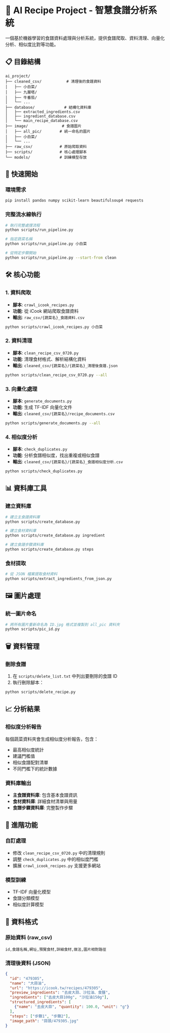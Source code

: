 # 🍳 AI Recipe Project - 智慧食譜分析系統

一個基於機器學習的食譜資料處理與分析系統，提供食譜爬取、資料清理、向量化分析、相似度比對等功能。

## 📋 目錄結構

```
ai_project/
├── cleaned_csv/           # 清理後的食譜資料
│   ├── 小白菜/
│   ├── 九層塔/
│   ├── 牛番茄/
│   └── ...
├── database/             # 結構化資料庫
│   ├── extracted_ingredients.csv
│   ├── ingredient_database.csv
│   └── main_recipe_database.csv
├── image/               # 食譜圖片
│   ├── all_pic/        # 統一命名的圖片
│   ├── 小白菜/
│   └── ...
├── raw_csv/            # 原始爬取資料
├── scripts/            # 核心處理腳本
└── models/             # 訓練模型存放
```

## 🚀 快速開始

### 環境需求
```bash
pip install pandas numpy scikit-learn beautifulsoup4 requests
```

### 完整流水線執行
```bash
# 執行完整處理流程
python scripts/run_pipeline.py

# 指定蔬菜名稱
python scripts/run_pipeline.py 小白菜

# 從特定步驟開始
python scripts/run_pipeline.py --start-from clean
```

## 🛠️ 核心功能

### 1. 資料爬取
- **腳本**: `crawl_icook_recipes.py`
- **功能**: 從 iCook 網站爬取食譜資料
- **輸出**: `raw_csv/{蔬菜名}_食譜資料.csv`

```bash
python scripts/crawl_icook_recipes.py 小白菜
```

### 2. 資料清理
- **腳本**: `clean_recipe_csv_0720.py`
- **功能**: 清理食材格式、解析結構化資料
- **輸出**: `cleaned_csv/{蔬菜名}/{蔬菜名}_清理後食譜.json`

```bash
python scripts/clean_recipe_csv_0720.py --all
```

### 3. 向量化處理
- **腳本**: `generate_documents.py`
- **功能**: 生成 TF-IDF 向量化文件
- **輸出**: `cleaned_csv/{蔬菜名}/recipe_documents.csv`

```bash
python scripts/generate_documents.py --all
```

### 4. 相似度分析
- **腳本**: `check_duplicates.py`
- **功能**: 分析食譜相似度，找出重複或相似食譜
- **輸出**: `cleaned_csv/{蔬菜名}/{蔬菜名}_食譜相似度分析.csv`

```bash
python scripts/check_duplicates.py
```

## 📊 資料庫工具

### 建立資料庫
```bash
# 建立主食譜資料庫
python scripts/create_database.py

# 建立食材資料庫
python scripts/create_database.py ingredient

# 建立食譜步驟資料庫
python scripts/create_database.py steps
```

### 食材提取
```bash
# 從 JSON 檔案提取食材資料
python scripts/extract_ingredients_from_json.py
```

## 🖼️ 圖片處理

### 統一圖片命名
```bash
# 將所有圖片重新命名為 ID.jpg 格式並複製到 all_pic 資料夾
python scripts/pic_id.py
```

## 🗑️ 資料管理

### 刪除食譜
1. 在 `scripts/delete_list.txt` 中列出要刪除的食譜 ID
2. 執行刪除腳本：
```bash
python scripts/delete_recipe.py
```

## 📈 分析結果

### 相似度分析報告
每個蔬菜資料夾會生成相似度分析報告，包含：
- 最高相似度統計
- 建議門檻值
- 相似食譜配對清單
- 不同門檻下的統計數據

### 資料庫輸出
- **主食譜資料庫**: 包含基本食譜資訊
- **食材資料庫**: 詳細食材清單與用量
- **食譜步驟資料庫**: 完整製作步驟

## 🔧 進階功能

### 自訂處理
- 修改 `clean_recipe_csv_0720.py` 中的清理規則
- 調整 `check_duplicates.py` 中的相似度門檻
- 擴展 `crawl_icook_recipes.py` 支援更多網站

### 模型訓練
- TF-IDF 向量化模型
- 食譜分類模型
- 相似度計算模型

## 📝 資料格式

### 原始資料 (raw_csv)
```csv
id,食譜名稱,網址,預覽食材,詳細食材,做法,圖片相對路徑
```

### 清理後資料 (JSON)
```json
{
  "id": "479305",
  "name": "大蒜油",
  "url": "https://icook.tw/recipes/479305",
  "preview_ingredients": "去皮大蒜、沙拉油、食鹽",
  "ingredients": ["去皮大蒜100g", "沙拉油150g"],
  "structured_ingredients": [
    {"name": "去皮大蒜", "quantity": 100.0, "unit": "g"}
  ],
  "steps": ["步驟1", "步驟2"],
  "image_path": "蒜頭/479305.jpg"
}
```


